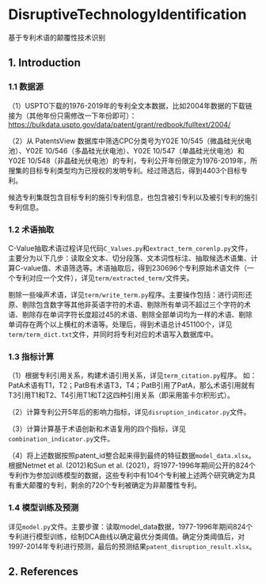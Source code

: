 # DisruptiveTechnologyIdentification
基于专利术语的颠覆性技术识别

## 1. Introduction
### 1.1 数据源
（1）USPTO下载的1976-2019年的专利全文本数据，比如2004年数据的下载链接为（其他年份只需修改一下年份即可）：
https://bulkdata.uspto.gov/data/patent/grant/redbook/fulltext/2004/

（2）从 PatentsView 数据库中筛选CPC分类号为Y02E 10/545（微晶硅光伏电池）、Y02E 10/546（多晶硅光伏电池）、Y02E 10/547（单晶硅光伏电池）和Y02E 10/548（非晶硅光伏电池）的专利，专利公开年份限定为1976-2019年，所搜集的目标专利类型均为已授权的发明专利。经过筛选后，得到4403个目标专利。

候选专利集既包含目标专利的施引专利信息，也包含被引专利以及被引专利的施引专利信息。

### 1.2 术语抽取
C-Value抽取术语过程详见代码```C_Values.py```和```extract_term_corenlp.py```文件，主要分为以下几步：读取全文本、切分段落、文本词性标注、抽取候选术语集、计算C-value值、术语筛选等。术语抽取后，得到230696个专利原始术语文件（一个专利对应一个文件），详见```term/extracted_term/```文件夹。

剔除一些噪声术语，详见```term/write_term.py```程序。主要操作包括：进行词形还原、剔除包含数字等其他非英语字符的术语、剔除所有单词不超过三个字符的术语、剔除存在单词字符长度超过45的术语、剔除全部单词均为一样的术语、剔除单词存在两个以上横杠的术语等。处理后，得到术语总计451100个，详见```term/term_dict.txt```文件，并同时将专利对应的术语写入数据库中。

### 1.3 指标计算
（1）根据专利引用关系，构建术语引用关系，详见```term_citation.py```程序。
如：PatA术语有T1，T2；PatB有术语T3，T4；PatB引用了PatA，那么术语引用就有T3引用T1和T2、T4引用T1和T2这四种引用关系（即采用笛卡尔积形式）。

（2）计算专利公开5年后的影响力指标，详见```disruption_indicator.py```文件。

（3）计算计算基于术语创新和术语复用的四个指标，详见```combination_indicator.py```文件。

（4）将上述数据按照patent_id整合起来得到最终的特征数据```model_data.xlsx```。根据Netmet et al. (2012)和Sun et al. (2021)，将1977-1996年期间公开的824个专利作为参加训练模型的数据，这些专利中有104个专利被上述两个研究确定为具有重大颠覆的专利，剩余的720个专利被确定为非颠覆性专利。

### 1.4 模型训练及预测
详见```model.py```文件。主要步骤：读取model_data数据，1977-1996年期间824个专利进行模型训练，绘制DCA曲线以确定最优分类阈值。确定分类阈值后，对1997-2014年专利进行预测，最后的预测结果```patent_disruption_result.xlsx```。
## 2. References
